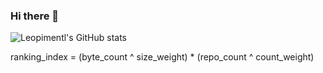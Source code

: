 ### Hi there 👋

![Leopimentl's GitHub stats](https://github-readme-stats.vercel.app/api?username=leopimentl&show_icons=true&theme=transparent)

ranking_index = (byte_count ^ size_weight) * (repo_count ^ count_weight)
